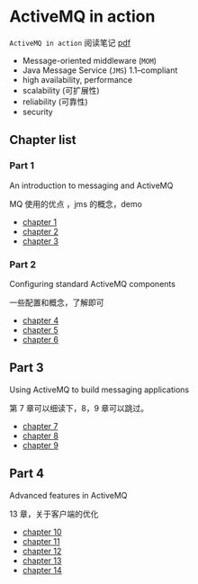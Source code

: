 # ActiveMQ in action

`ActiveMQ in action` 阅读笔记 [pdf](https://github.com/web1992/books/tree/master/activemq)

- Message-oriented middleware (`MOM`)
- Java Message Service (`JMS`) 1.1–compliant
- high availability, performance
- scalability (可扩展性)
- reliability (可靠性)
- security

## Chapter list

### Part 1

An introduction to messaging and ActiveMQ

MQ 使用的优点 ，jms 的概念，demo

- [chapter 1](activemq-chapter-01.md)
- [chapter 2](activemq-chapter-02.md)
- [chapter 3](activemq-chapter-03.md)

### Part 2

Configuring standard ActiveMQ components

一些配置和概念，了解即可

- [chapter 4](activemq-chapter-04.md)
- [chapter 5](activemq-chapter-05.md)
- [chapter 6](activemq-chapter-06.md)

## Part 3

Using ActiveMQ to build messaging applications

第 7 章可以细读下，8，9 章可以跳过。

- [chapter 7](activemq-chapter-07.md)
- [chapter 8](activemq-chapter-08.md)
- [chapter 9](activemq-chapter-09.md)

## Part 4

Advanced features in ActiveMQ

13 章，关于客户端的优化

- [chapter 10](activemq-chapter-10.md)
- [chapter 11](activemq-chapter-11.md)
- [chapter 12](activemq-chapter-12.md)
- [chapter 13](activemq-chapter-13.md)
- [chapter 14](activemq-chapter-14.md)
